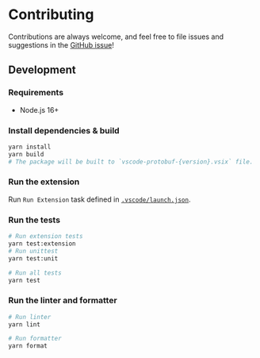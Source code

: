 # Contributing

Contributions are always welcome, and feel free to file issues and suggestions in the [GitHub issue](https://github.com/jeongukjae/vscode-protobuf/issues)!

## Development

### Requirements

* Node.js 16+

### Install dependencies & build

```sh
yarn install
yarn build
# The package will be built to `vscode-protobuf-{version}.vsix` file.
```

### Run the extension

Run `Run Extension` task defined in [`.vscode/launch.json`](.vscode/launch.json).

### Run the tests

```sh
# Run extension tests
yarn test:extension
# Run unittest
yarn test:unit

# Run all tests
yarn test
```

### Run the linter and formatter

```sh
# Run linter
yarn lint

# Run formatter
yarn format
```
